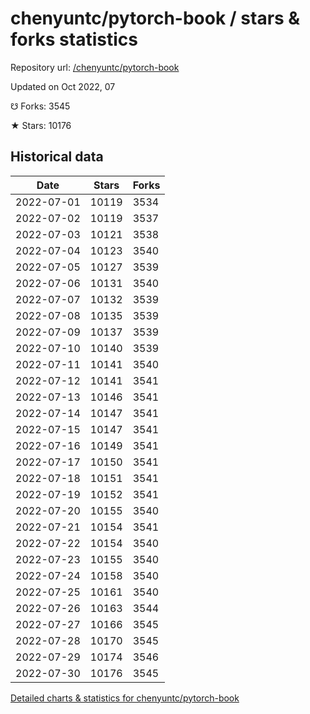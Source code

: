 # chenyuntc/pytorch-book / stars & forks statistics

Repository url: [/chenyuntc/pytorch-book](https://github.com/chenyuntc/pytorch-book)

Updated on Oct 2022, 07

☋ Forks: 3545

★ Stars: 10176

## Historical data
| Date | Stars | Forks |
|------|-------|-------|
| 2022-07-01 | 10119 | 3534 | 
| 2022-07-02 | 10119 | 3537 | 
| 2022-07-03 | 10121 | 3538 | 
| 2022-07-04 | 10123 | 3540 | 
| 2022-07-05 | 10127 | 3539 | 
| 2022-07-06 | 10131 | 3540 | 
| 2022-07-07 | 10132 | 3539 | 
| 2022-07-08 | 10135 | 3539 | 
| 2022-07-09 | 10137 | 3539 | 
| 2022-07-10 | 10140 | 3539 | 
| 2022-07-11 | 10141 | 3540 | 
| 2022-07-12 | 10141 | 3541 | 
| 2022-07-13 | 10146 | 3541 | 
| 2022-07-14 | 10147 | 3541 | 
| 2022-07-15 | 10147 | 3541 | 
| 2022-07-16 | 10149 | 3541 | 
| 2022-07-17 | 10150 | 3541 | 
| 2022-07-18 | 10151 | 3541 | 
| 2022-07-19 | 10152 | 3541 | 
| 2022-07-20 | 10155 | 3540 | 
| 2022-07-21 | 10154 | 3541 | 
| 2022-07-22 | 10154 | 3540 | 
| 2022-07-23 | 10155 | 3540 | 
| 2022-07-24 | 10158 | 3540 | 
| 2022-07-25 | 10161 | 3540 | 
| 2022-07-26 | 10163 | 3544 | 
| 2022-07-27 | 10166 | 3545 | 
| 2022-07-28 | 10170 | 3545 | 
| 2022-07-29 | 10174 | 3546 | 
| 2022-07-30 | 10176 | 3545 | 


[Detailed charts & statistics for chenyuntc/pytorch-book](https://reviewgithub.com/rep/chenyuntc/pytorch-book)
